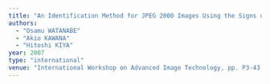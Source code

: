 ```yaml
---
title: "An Identification Method for JPEG 2000 Images Using the Signs of DWT Coefficients"
authors:
  - "Osamu WATANABE"
  - "Akio KAWANA"
  - "Hitoshi KIYA"
year: 2007
type: "international"
venue: "International Workshop on Advanced Image Technology, pp. P3-43, Bangkok, Thailand, 2007-01-09."
---
```

